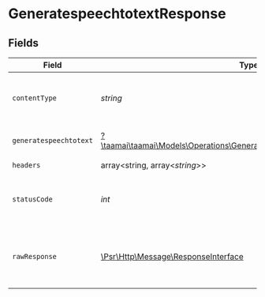 # GeneratespeechtotextResponse


## Fields

| Field                                                                                                                                                                                                                                                                                                                                                                      | Type                                                                                                                                                                                                                                                                                                                                                                       | Required                                                                                                                                                                                                                                                                                                                                                                   | Description                                                                                                                                                                                                                                                                                                                                                                | Example                                                                                                                                                                                                                                                                                                                                                                    |
| -------------------------------------------------------------------------------------------------------------------------------------------------------------------------------------------------------------------------------------------------------------------------------------------------------------------------------------------------------------------------- | -------------------------------------------------------------------------------------------------------------------------------------------------------------------------------------------------------------------------------------------------------------------------------------------------------------------------------------------------------------------------- | -------------------------------------------------------------------------------------------------------------------------------------------------------------------------------------------------------------------------------------------------------------------------------------------------------------------------------------------------------------------------- | -------------------------------------------------------------------------------------------------------------------------------------------------------------------------------------------------------------------------------------------------------------------------------------------------------------------------------------------------------------------------- | -------------------------------------------------------------------------------------------------------------------------------------------------------------------------------------------------------------------------------------------------------------------------------------------------------------------------------------------------------------------------- |
| `contentType`                                                                                                                                                                                                                                                                                                                                                              | *string*                                                                                                                                                                                                                                                                                                                                                                   | :heavy_check_mark:                                                                                                                                                                                                                                                                                                                                                         | HTTP response content type for this operation                                                                                                                                                                                                                                                                                                                              |                                                                                                                                                                                                                                                                                                                                                                            |
| `generatespeechtotext`                                                                                                                                                                                                                                                                                                                                                     | [?\taamai\taamai\Models\Operations\GeneratespeechtotextGeneratespeechtotext](../../Models/Operations/GeneratespeechtotextGeneratespeechtotext.md)                                                                                                                                                                                                                          | :heavy_minus_sign:                                                                                                                                                                                                                                                                                                                                                         | OK                                                                                                                                                                                                                                                                                                                                                                         | {"text":"Marhaban, ana al-mutahaddithi al-iftiradi min imza'i al-jawda. Da'ani ulqi al-tahiyyata ala jumhourik wa u'arrifahom ala muntajatik abra wasilatin min akthar al-wasaili al-taswiqiya, tashwiqan wa mut'a.","status":"success","url":"http://127.0.0.1:8000/transcribe/0p8DmYbj2WkiONOe1xsSf6nVIZERRJgE8RJELnvG.mp3","id":43,"old":"10000000","current":10000000} |
| `headers`                                                                                                                                                                                                                                                                                                                                                                  | array<string, array<*string*>>                                                                                                                                                                                                                                                                                                                                             | :heavy_check_mark:                                                                                                                                                                                                                                                                                                                                                         | N/A                                                                                                                                                                                                                                                                                                                                                                        |                                                                                                                                                                                                                                                                                                                                                                            |
| `statusCode`                                                                                                                                                                                                                                                                                                                                                               | *int*                                                                                                                                                                                                                                                                                                                                                                      | :heavy_check_mark:                                                                                                                                                                                                                                                                                                                                                         | HTTP response status code for this operation                                                                                                                                                                                                                                                                                                                               |                                                                                                                                                                                                                                                                                                                                                                            |
| `rawResponse`                                                                                                                                                                                                                                                                                                                                                              | [\Psr\Http\Message\ResponseInterface](https://www.php-fig.org/psr/psr-7/#33-psrhttpmessageresponseinterface)                                                                                                                                                                                                                                                               | :heavy_check_mark:                                                                                                                                                                                                                                                                                                                                                         | Raw HTTP response; suitable for custom response parsing                                                                                                                                                                                                                                                                                                                    |                                                                                                                                                                                                                                                                                                                                                                            |